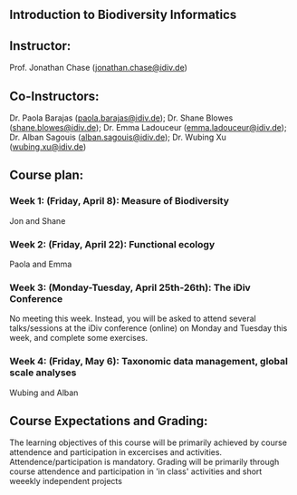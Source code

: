 ## Introduction to Biodiversity Informatics

## Instructor: 
Prof. Jonathan Chase (jonathan.chase@idiv.de)

## Co-Instructors:
Dr. Paola Barajas (paola.barajas@idiv.de); Dr. Shane Blowes (shane.blowes@idiv.de); Dr. Emma Ladouceur (emma.ladouceur@idiv.de); Dr. Alban Sagouis (alban.sagouis@idiv.de); Dr. Wubing Xu (wubing.xu@idiv.de)
 

## Course plan:
### Week 1: (Friday, April 8): Measure of Biodiversity
Jon and Shane

### Week 2: (Friday, April 22): Functional ecology
Paola and Emma

### Week 3: (Monday-Tuesday, April 25th-26th): The iDiv Conference
No meeting this week. Instead, you will be asked to attend several talks/sessions at the iDiv conference (online) on Monday and Tuesday this week, and complete some exercises.


### Week 4: (Friday, May 6): Taxonomic data management, global scale analyses
Wubing and Alban

## Course Expectations and Grading:
The learning objectives of this course will be primarily achieved by course attendence and participation in excercises and activities. Attendence/participation is mandatory. Grading will be primarily through course attendence and participation in 'in class' activities and short weeekly independent projects

